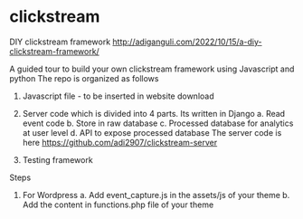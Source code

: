 # clickstream
DIY clickstream framework http://adiganguli.com/2022/10/15/a-diy-clickstream-framework/

A guided tour to build your own clickstream framework using Javascript and python
The repo is organized as follows

1. Javascript file - to be inserted in website download
2. Server code which is divided into 4 parts. Its written in Django
    a. Read event code
    b. Store in raw database
    c. Processed database for analytics at user level
    d. API to expose processed database
The server code is here https://github.com/adi2907/clickstream-server

3. Testing framework

Steps
1. For Wordpress
a. Add event_capture.js in the assets/js of your theme
b. Add the content in functions.php file of your theme




